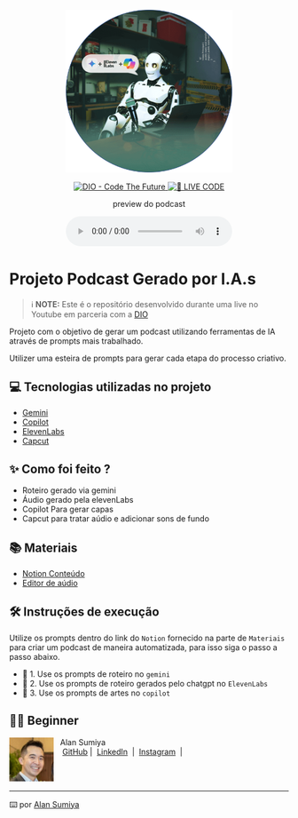 <p align="center">
<img 
    src="./assets/cover.png"
    width="300"
/>
</p>

<p align="center">
<a href="https://dio.me/">
    <img 
        src="https://img.shields.io/badge/DIO-Code_The_Future-28DA77?logo=youtube" 
        alt="DIO - Code The Future">
</a>
<a href="https://dio.me/">
<img 
    src="https://img.shields.io/badge/🔴_LIVE_CODE-FF5E72" 
    alt="🔴 LIVE CODE">
</a>
</p>

<p align="center">
    preview do podcast
</p>

<div align="center">
    <audio src="output/podcast_editado.MP3" controls title="Podcast editado"></audio>
</div>

# Projeto Podcast Gerado por I.A.s


 > ℹ️ **NOTE:** Este é o repositório desenvolvido durante uma live no Youtube em parceria com a [DIO](https://dio.me)

Projeto com o objetivo de gerar um podcast utilizando ferramentas de IA através de prompts mais trabalhado.

Utilizer uma esteira de prompts para gerar cada etapa do processo criativo.

## 💻 Tecnologias utilizadas no projeto

- [Gemini](https://gemini.google.com/) 
- [Copilot](https://copilot.microsoft.com/)
- [ElevenLabs](https://beta.elevenlabs.io/)
- [Capcut](https://www.capcut.com/pt-br/)

## ✨ Como foi feito ?

- Roteiro gerado via gemini
- Áudio gerado pela elevenLabs
- Copilot Para gerar capas
- Capcut para tratar aúdio e adicionar sons de fundo

## 📚 Materiais

- [Notion Conteúdo](https://www.notion.so/PAS-Podcast-AI-Studio-13e2fafb6d0580f8bd95c91cec90ba73)
- [Editor de aúdio](https://www.capcut.com/editor?from_page=landing_page&__action_from=picture_V%C3%ADdeos%20profissionais%20em%20minutos,%20n%C3%A3o%20em%20horas.)


## 🛠️ Instruções de execução

Utilize os prompts dentro do link do `Notion` fornecido na parte de `Materiais` para criar um podcast de maneira automatizada, para isso siga o passo a passo abaixo.

- 🤖 1. Use os prompts de roteiro no `gemini`
- 🤖 2. Use os prompts de roteiro gerados pelo chatgpt no  `ElevenLabs`
- 🤖 3. Use os prompts de artes no `copilot`

## 👨‍💻 Beginner

<p>
    <img 
      align=left 
      margin=10 
      width=80 
      src="./profile/FB_IMG_1680575117203.jpg"
    />
    <p>&nbsp&nbsp&nbspAlan Sumiya<br>
    &nbsp&nbsp&nbsp
    <a href="https://github.com/alansumiya">
    GitHub</a>&nbsp;|&nbsp;
    <a href="https://www.linkedin.com/in/alan-sumiya/">LinkedIn</a>
&nbsp;|&nbsp;
    <a href="https://www.instagram.com/alansumiya/">
    Instagram</a>
&nbsp;|&nbsp;</p>
</p>
<br/><br/>
<p>

---

⌨️ por [Alan Sumiya](https://github.com/alansumiya)

